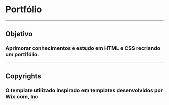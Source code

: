 # Portfólio


---

## Objetivo

  ### Aprimorar conhecimentos e estudo em HTML e CSS recriando um portifólio.
  
---
  
## Copyrights

  ### O template utilizado inspirado em templates desenvolvidos por Wix.com, Inc
  
